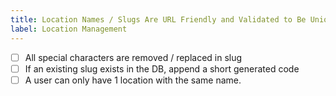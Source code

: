 ```yaml
---
title: Location Names / Slugs Are URL Friendly and Validated to Be Unique
label: Location Management
---
```


- [ ] All special characters are removed / replaced in slug
- [ ] If an existing slug exists in the DB, append a short generated code
- [ ] A user can only have 1 location with the same name.
